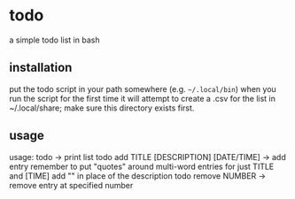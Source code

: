 # todo
a simple todo list in bash

## installation

put the todo script in your path somewhere (e.g. `~/.local/bin`)
when you run the script for the first time it will attempt to create a .csv for the list in ~/.local/share; make sure this directory exists first.

## usage

usage:
	todo -> print list
	todo add TITLE [DESCRIPTION] [DATE/TIME] -> add entry
		remember to put "quotes" around multi-word entries
		for just TITLE and [TIME] add "" in place of the description
	todo remove NUMBER -> remove entry at specified number
